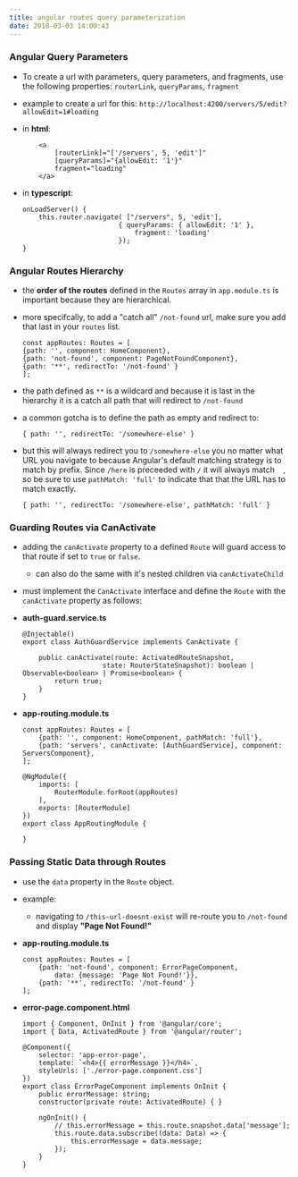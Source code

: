 ```yaml
---
title: angular routes query parameterization
date: 2018-03-03 14:00:43
---
```


### Angular Query Parameters

- To create a url with parameters, query parameters, and fragments, use the following properties: 
    `routerLink`, `queryParams`, `fragment`
- example to create a url for this: `http://localhost:4200/servers/5/edit?allowEdit=1#loading`

- in **html**:

    ```
        <a
            [routerLink]="['/servers', 5, 'edit']"
            [queryParams]="{allowEdit: '1'}"
            fragment="loading"
        </a>
    ```

- in **typescript**:

    ```
    onLoadServer() {
        this.router.navigate( ["/servers", 5, 'edit'], 
                            { queryParams: { allowEdit: '1' }, 
                                fragment: 'loading'
                            });
    }
    ```

### Angular Routes Hierarchy
- the **order of the routes** defined in the `Routes` array in `app.module.ts` is important because they are hierarchical.
- more specifcally, to add a "catch all" `/not-found` url, make sure you add that last in your `routes` list. 

    ```
    const appRoutes: Routes = [
    {path: '', component: HomeComponent},
    {path: 'not-found', component: PageNotFoundComponent},
    {path: '**', redirectTo: '/not-found' }
    ];
    ```

- the path defined as `**` is a wildcard and because it is last in the hierarchy it is a catch all path that will redirect to `/not-found`

- a common gotcha is to define the path as empty and redirect to: 

    ```
    { path: '', redirectTo: '/somewhere-else' } 
    ```
- but this will always redirect you to `/somewhere-else` you no matter what URL you navigate to because Angular's default matching strategy is to match by prefix. Since `/here` is preceeded with `/` it will always match ` ` , so be sure to use `pathMatch: 'full'` to indicate that that the URL has to match exactly.

    ```
    { path: '', redirectTo: '/somewhere-else', pathMatch: 'full' } 
    ```

### Guarding Routes via CanActivate
- adding the `canActivate` property to a defined `Route` will guard access to that route if set to `true` or `false`.
    - can also do the same with it's nested children via `canActivateChild`
- must implement the `CanActivate` interface and define the `Route` with the `canActivate` property as follows:

- **auth-guard.service.ts**
    ```
    @Injectable()
    export class AuthGuardService implements CanActivate {

        public canActivate(route: ActivatedRouteSnapshot, 
                        state: RouterStateSnapshot): boolean | Observable<boolean> | Promise<boolean> {
            return true;
        }
    }

    ``` 

- **app-routing.module.ts**
    ```
    const appRoutes: Routes = [
        {path: '', component: HomeComponent, pathMatch: 'full'},
        {path: 'servers', canActivate: [AuthGuardService], component: ServersComponent},
    ];

    @NgModule({
        imports: [  
            RouterModule.forRoot(appRoutes)
        ],
        exports: [RouterModule]
    })
    export class AppRoutingModule {
        
    }

    ```


### Passing Static Data through Routes
- use the `data` property in the `Route` object.

- example: 
    - navigating to `/this-url-doesnt-exist` will re-route you to `/not-found` and display **"Page Not Found!"**


- **app-routing.module.ts**
    ```
    const appRoutes: Routes = [
        {path: 'not-found', component: ErrorPageComponent, 
            data: {message: 'Page Not Found!'}},
        {path: '**', redirectTo: '/not-found' }
    ];

    ```

- **error-page.component.html**

    ```
    import { Component, OnInit } from '@angular/core';
    import { Data, ActivatedRoute } from '@angular/router';

    @Component({
        selector: 'app-error-page',
        template: `<h4>{{ errorMessage }}</h4>`,
        styleUrls: ['./error-page.component.css']
    })
    export class ErrorPageComponent implements OnInit {
        public errorMessage: string;
        constructor(private route: ActivatedRoute) { }

        ngOnInit() {
            // this.errorMessage = this.route.snapshot.data['message']; 
            this.route.data.subscribe((data: Data) => {
                this.errorMessage = data.message;
            });
        }
    }

    ```